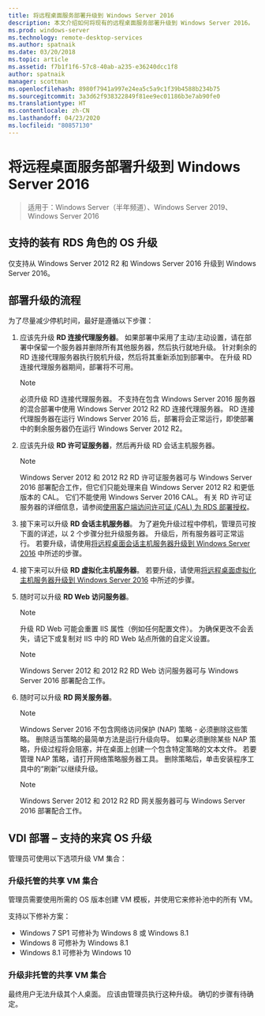 ```yaml
---
title: 将远程桌面服务部署升级到 Windows Server 2016
description: 本文介绍如何将现有的远程桌面服务部署升级到 Windows Server 2016。
ms.prod: windows-server
ms.technology: remote-desktop-services
ms.author: spatnaik
ms.date: 03/20/2018
ms.topic: article
ms.assetid: f7b1f1f6-57c8-40ab-a235-e36240dcc1f8
author: spatnaik
manager: scottman
ms.openlocfilehash: 8980f7941a997e24ea5c5a9c1f39b4588b234b75
ms.sourcegitcommit: 3a3d62f938322849f81ee9ec01186b3e7ab90fe0
ms.translationtype: HT
ms.contentlocale: zh-CN
ms.lasthandoff: 04/23/2020
ms.locfileid: "80857130"
---
```

# <a name="upgrading-your-remote-desktop-services-deployments-to-windows-server-2016"></a>将远程桌面服务部署升级到 Windows Server 2016

>适用于：Windows Server（半年频道）、Windows Server 2019、Windows Server 2016

## <a name="supported-os-upgrades-with-rds-role-installed"></a>支持的装有 RDS 角色的 OS 升级
仅支持从 Windows Server 2012 R2 和 Windows Server 2016 升级到 Windows Server 2016。

## <a name="flow-for-deployment-upgrades"></a>部署升级的流程
为了尽量减少停机时间，最好是遵循以下步骤：

1. 应该先升级 **RD 连接代理服务器**。 如果部署中采用了主动/主动设置，请在部署中保留一个服务器并删除所有其他服务器，然后执行就地升级。 针对剩余的 RD 连接代理服务器执行脱机升级，然后将其重新添加到部署中。 在升级 RD 连接代理服务器期间，部署将不可用。

   > [!NOTE] 
   > 必须升级 RD 连接代理服务器。 不支持在包含 Windows Server 2016 服务器的混合部署中使用 Windows Server 2012 R2 RD 连接代理服务器。 RD 连接代理服务器在运行 Windows Server 2016 后，部署将会正常运行，即使部署中的剩余服务器仍在运行 Windows Server 2012 R2。

2. 应该先升级 **RD 许可证服务器**，然后再升级 RD 会话主机服务器。
   > [!NOTE] 
   > Windows Server 2012 和 2012 R2 RD 许可证服务器可与 Windows Server 2016 部署配合工作，但它们只能处理来自 Windows Server 2012 R2 和更低版本的 CAL。 它们不能使用 Windows Server 2016 CAL。 有关 RD 许可证服务器的详细信息，请参阅[使用客户端访问许可证 (CAL) 为 RDS 部署授权](rds-client-access-license.md)。

3. 接下来可以升级 **RD 会话主机服务器**。 为了避免升级过程中停机，管理员可按下面的详述，以 2 个步骤分批升级服务器。 升级后，所有服务器可正常运行。 若要升级，请使用[将远程桌面会话主机服务器升级到 Windows Server 2016](upgrade-to-rdsh.md) 中所述的步骤。

4. 接下来可以升级 **RD 虚拟化主机服务器**。 若要升级，请使用[将远程桌面虚拟化主机服务器升级到 Windows Server 2016](upgrade-to-rdvh.md) 中所述的步骤。

5. 随时可以升级 **RD Web 访问服务器**。
   > [!NOTE]
   > 升级 RD Web 可能会重置 IIS 属性（例如任何配置文件）。 为确保更改不会丢失，请记下或复制对 IIS 中的 RD Web 站点所做的自定义设置。

   > [!NOTE] 
   > Windows Server 2012 和 2012 R2 RD Web 访问服务器可与 Windows Server 2016 部署配合工作。

6. 随时可以升级 **RD 网关服务器**。
   > [!NOTE]
   > Windows Server 2016 不包含网络访问保护 (NAP) 策略 - 必须删除这些策略。 删除适当策略的最简单方法是运行升级向导。 如果必须删除某些 NAP 策略，升级过程将会阻塞，并在桌面上创建一个包含特定策略的文本文件。 若要管理 NAP 策略，请打开网络策略服务器工具。 删除策略后，单击安装程序工具中的“刷新”以继续升级。  

   > [!NOTE] 
   > Windows Server 2012 和 2012 R2 RD 网关服务器可与 Windows Server 2016 部署配合工作。

## <a name="vdi-deployment--supported-guest-os-upgrade"></a>VDI 部署 – 支持的来宾 OS 升级
管理员可使用以下选项升级 VM 集合：

### <a name="upgrade-managed-shared-vm-collections"></a>升级托管的共享 VM 集合 
管理员需要使用所需的 OS 版本创建 VM 模板，并使用它来修补池中的所有 VM。 

支持以下修补方案：
- Windows 7 SP1 可修补为 Windows 8 或 Windows 8.1
- Windows 8 可修补为 Windows 8.1
- Windows 8.1 可修补为 Windows 10

### <a name="upgrade-unmanaged-shared-vm-collections"></a>升级非托管的共享 VM 集合 
最终用户无法升级其个人桌面。 应该由管理员执行这种升级。 确切的步骤有待确定。